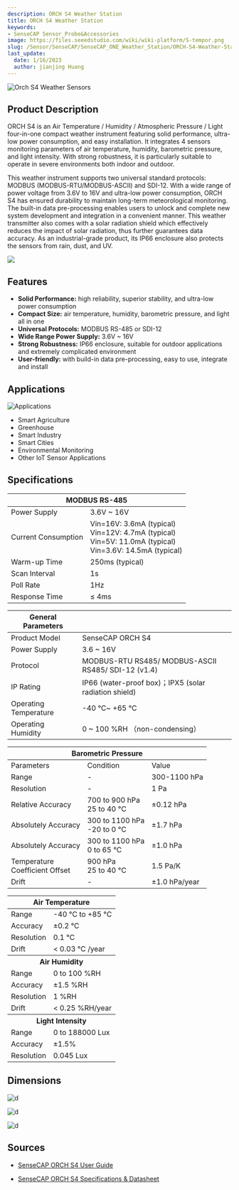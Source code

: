 ```yaml
---
description: ORCH S4 Weather Station
title: ORCH S4 Weather Station
keywords:
- SenseCAP Sensor_Probe&Accessories
image: https://files.seeedstudio.com/wiki/wiki-platform/S-tempor.png
slug: /Sensor/SenseCAP/SenseCAP_ONE_Weather_Station/ORCH-S4-Weather-Station
last_update:
  date: 1/16/2023
  author: jianjing Huang
---
```


![Orch S4 Weather Sensors](https://files.seeedstudio.com/wiki/Orch_S4_Weather_Station/01_16_2.png)

## Product Description

ORCH S4 is an Air Temperature / Humidity / Atmospheric Pressure / Light four-in-one compact weather instrument featuring solid performance, ultra-low power consumption, and easy installation. It integrates 4 sensors monitoring parameters of air temperature, humidity, barometric pressure, and light intensity. With strong robustness, it is particularly suitable to operate in severe environments both indoor and outdoor.

This weather instrument supports two universal standard protocols: MODBUS (MODBUS-RTU/MODBUS-ASCII) and SDI-12. With a wide range of power voltage from 3.6V to 16V and ultra-low power consumption, ORCH S4 has ensured durability to maintain long-term meteorological monitoring. The built-in data pre-processing enables users to unlock and complete new system development and integration in a convenient manner. This weather transmitter also comes with a solar radiation shield which effectively reduces the impact of solar radiation, thus further guarantees data accuracy. As an industrial-grade product, its IP66 enclosure also protects the sensors from rain, dust, and UV.

[![](https://files.seeedstudio.com/wiki/Seeed-WiKi/docs/images/300px-Get_One_Now_Banner-ragular.png)](https://www.seeedstudio.com/ORCH-S4-A1A-p-4810.html)

## Features

* **Solid Performance:** high reliability, superior stability, and ultra-low power consumption
* **Compact Size:** air temperature, humidity, barometric pressure, and light all in one
* **Universal Protocols:** MODBUS RS-485 or SDI-12
* **Wide Range Power Supply:** 3.6V ~ 16V
* **Strong Robustness:** IP66 enclosure, suitable for outdoor applications and extremely complicated environment
* **User-friendly:** with build-in data pre-processing, easy to use, integrate and install

## Applications

![Applications](https://files.seeedstudio.com/wiki/Orch_S4_Weather_Station/applications.png)

* Smart Agriculture
* Greenhouse
* Smart Industry
* Smart Cities
* Environmental Monitoring
* Other IoT Sensor Applications

## Specifications

<!-- <div class="wide-screen-container__39MF" data-is-widescreen="false" data-type="paragraph">
<style type="text/css" xml="space">
.tg  {border-collapse:collapse;border-spacing:20px；}
.tg td{border-color:black;border-style:solid;border-width:1px;font-family:Arial, sans-serif;font-size:14px;
  overflow:hidden;padding:10px 10px;word-break:normal;}
.tg th{border-color:black;border-style:solid;border-width:1px;font-family:Arial, sans-serif;font-size:14px;
  font-weight:normal;overflow:hidden;padding:10px 10px;word-break:normal;}
.tg .tg-qw69{background-color:#9b9b9b;border-color:#c0c0c0;color:#ffffff;text-align:left;vertical-align:top}
.tg .tg-855q{background-color:#ffffff;border-color:#c0c0c0;text-align:left;vertical-align:top}
</style>-->

<table class="tg">
<thead>
<tr><th class="tg-qw69" colspan="2">MODBUS RS-485</th></tr>
</thead>
<tbody>
<tr>
<td class="tg-855q">Power Supply</td>
<td class="tg-855q">3.6V ~ 16V</td>
</tr>
<tr>
<td class="tg-855q">Current Consumption</td>
<td class="tg-855q">Vin=16V: 3.6mA (typical)<br />Vin=12V: 4.7mA (typical)<br />Vin=5V: 11.0mA (typical)<br />Vin=3.6V: 14.5mA (typical)</td>
</tr>
<tr>
<td class="tg-855q">Warm-up Time</td>
<td class="tg-855q">250ms (typical)</td>
</tr>
<tr>
<td class="tg-855q">Scan Interval</td>
<td class="tg-855q">1s</td>
</tr>
<tr>
<td class="tg-855q">Poll Rate</td>
<td class="tg-855q">1Hz</td>
</tr>
<tr>
<td class="tg-855q">Response Time</td>
<td class="tg-855q">≤ 4ms</td>
</tr>
</tbody>
</table>

<!-- <div class="wide-screen-container__39MF" data-is-widescreen="false" data-type="paragraph">
<style type="text/css" xml="space">
.tg  {border-collapse:collapse;border-spacing:0;margin:10px}
.tg td{border-color:black;border-style:solid;border-width:1px;font-family:Arial, sans-serif;font-size:14px;
  overflow:hidden;padding:10px 10px;word-break:normal;}
.tg th{border-color:black;border-style:solid;border-width:1px;font-family:Arial, sans-serif;font-size:14px;
  font-weight:normal;overflow:hidden;padding:10px 10px;word-break:normal;}
.tg .tg-qw69{background-color:#9b9b9b;border-color:#c0c0c0;color:#ffffff;text-align:left;vertical-align:top}
.tg .tg-855q{background-color:#ffffff;border-color:#c0c0c0;text-align:left;vertical-align:top}
</style> -->

<table class="tg">
<thead>
<tr><th class="tg-qw69">General Parameters</th><th class="tg-qw69"></th></tr>
</thead>
<tbody>
<tr>
<td class="tg-855q">Product Model</td>
<td class="tg-855q">SenseCAP ORCH S4</td>
</tr>
<tr>
<td class="tg-855q">Power Supply</td>
<td class="tg-855q">3.6 ~ 16V</td>
</tr>
<tr>
<td class="tg-855q">Protocol</td>
<td class="tg-855q">MODBUS-RTU RS485/ MODBUS-ASCII RS485/ SDI-12 (v1.4)</td>
</tr>
<tr>
<td class="tg-855q">IP Rating</td>
<td class="tg-855q">IP66 (water-proof box)；IPX5 (solar radiation shield)</td>
</tr>
<tr>
<td class="tg-855q">Operating Temperature</td>
<td class="tg-855q">-40 ℃~ +65 ℃</td>
</tr>
<tr>
<td class="tg-855q">Operating Humidity</td>
<td class="tg-855q">0 ~ 100 %RH （non-condensing）</td>
</tr>
</tbody>
</table>

<!-- <div class="wide-screen-container__39MF" data-is-widescreen="false" data-type="paragraph">

<style type="text/css" xml="space">
.tg  {border-collapse:collapse;border-spacing:0;}
.tg td{border-color:black;border-style:solid;border-width:1px;font-family:Arial, sans-serif;font-size:14px;
  overflow:hidden;padding:10px 5px;word-break:normal;}
.tg th{border-color:black;border-style:solid;border-width:1px;font-family:Arial, sans-serif;font-size:14px;
  font-weight:normal;overflow:hidden;padding:10px 5px;word-break:normal;}
.tg .tg-qw69{background-color:#9b9b9b;border-color:#c0c0c0;color:#ffffff;text-align:left;vertical-align:top}
.tg .tg-wo29{border-color:#c0c0c0;text-align:left;vertical-align:top}
</style> -->

<table class="tg">
<thead>
<tr><th class="tg-qw69" colspan="3">Barometric Pressure</th></tr>
</thead>
<tbody>
<tr>
<td class="tg-wo29">Parameters</td>
<td class="tg-wo29">Condition</td>
<td class="tg-wo29">Value</td>
</tr>
<tr>
<td class="tg-wo29">Range</td>
<td class="tg-wo29">-</td>
<td class="tg-wo29">300-1100 hPa</td>
</tr>
<tr>
<td class="tg-wo29">Resolution</td>
<td class="tg-wo29">-</td>
<td class="tg-wo29">1 Pa</td>
</tr>
<tr>
<td class="tg-wo29">Relative Accuracy</td>
<td class="tg-wo29">700 to 900 hPa<br />25 to 40 °C</td>
<td class="tg-wo29"><span data-style="font-weight: 400; font-style: normal;">±0.12 hPa</span></td>
</tr>
<tr>
<td class="tg-wo29">Absolutely Accuracy</td>
<td class="tg-wo29">300 to 1100 hPa<br />-20 to 0 °C</td>
<td class="tg-wo29"><span data-style="font-weight: 400; font-style: normal;">±1.7 hPa</span></td>
</tr>
<tr>
<td class="tg-wo29"><span data-style="font-weight: 400; font-style: normal;">Absolutely Accuracy</span></td>
<td class="tg-wo29">300 to 1100 hPa<br />0 to 65 °C</td>
<td class="tg-wo29"><span data-style="font-weight: 400; font-style: normal;">±1.0 hPa</span></td>
</tr>
<tr>
<td class="tg-wo29">Temperature <br />Coefficient Offset</td>
<td class="tg-wo29">900 hPa<br />25 to 40 °C</td>
<td class="tg-wo29">1.5 Pa/K</td>
</tr>
<tr>
<td class="tg-wo29">Drift</td>
<td class="tg-wo29">-</td>
<td class="tg-wo29"><span data-style="font-weight: 400; font-style: normal;">±1.0 hPa/year</span></td>
</tr>
</tbody>
</table>

<!-- <div class="wide-screen-container__39MF" data-is-widescreen="false" data-type="paragraph">

<style type="text/css" xml="space">
.tg  {border-collapse:collapse;border-spacing:0;}
.tg td{border-color:black;border-style:solid;border-width:1px;font-family:Arial, sans-serif;font-size:14px;
  overflow:hidden;padding:10px 10px;word-break:normal;}
.tg th{border-color:black;border-style:solid;border-width:1px;font-family:Arial, sans-serif;font-size:14px;
  font-weight:normal;overflow:hidden;padding:10px 10px;word-break:normal;}
.tg .tg-qw69{background-color:#9b9b9b;border-color:#c0c0c0;color:#ffffff;text-align:left;vertical-align:top}
.tg .tg-855q{background-color:#ffffff;border-color:#c0c0c0;text-align:left;vertical-align:top}
</style> -->

<table class="tg">
<thead>
<tr><th class="tg-qw69" colspan="2">Air Temperature</th></tr>
</thead>
<tbody>
<tr>
<td class="tg-855q">Range</td>
<td class="tg-855q">-40 °C to +85 °C</td>
</tr>
<tr>
<td class="tg-855q">Accuracy</td>
<td class="tg-855q"><span data-style="font-weight: 400; font-style: normal;">±0.2 </span>°C</td>
</tr>
<tr>
<td class="tg-855q">Resolution</td>
<td class="tg-855q">0.1 °C</td>
</tr>
<tr>
<td class="tg-855q">Drift</td>
<td class="tg-855q">&lt; 0.03 °C /year</td>
</tr>
<tr><th class="tg-qw69" colspan="2">Air Humidity</th></tr>
<tr>
<td class="tg-855q">Range</td>
<td class="tg-855q">0 to 100 %RH</td>
</tr>
<tr>
<td class="tg-855q">Accuracy</td>
<td class="tg-855q"><span data-style="font-weight: 400; font-style: normal;">±1.5 %RH</span></td>
</tr>
<tr>
<td class="tg-855q">Resolution</td>
<td class="tg-855q">1 %RH</td>
</tr>
<tr>
<td class="tg-855q">Drift</td>
<td class="tg-855q">&lt; 0.25 %RH/year</td>
</tr>
<tr><th class="tg-qw69" colspan="2">Light Intensity</th></tr>
<tr>
<td class="tg-855q">Range</td>
<td class="tg-855q">0 to 188000 Lux</td>
</tr>
<tr>
<td class="tg-855q">Accuracy</td>
<td class="tg-855q"><span data-style="font-weight: 400; font-style: normal;">±1.5%</span></td>
</tr>
<tr>
<td class="tg-855q">Resolution</td>
<td class="tg-855q">0.045 Lux</td>
</tr>
</tbody>
</table>

<div class="wide-screen-container__39MF" data-is-widescreen="false" data-type="paragraph"></div>

## Dimensions

![d](https://files.seeedstudio.com/wiki/Orch_S4_Weather_Station/d1.png)

![d](https://files.seeedstudio.com/wiki/Orch_S4_Weather_Station/d2.png)

![d](https://files.seeedstudio.com/wiki/Orch_S4_Weather_Station/d3.png)

## Sources

* [SenseCAP ORCH S4 User Guide](https://files.seeedstudio.com/wiki/Orch_S4_Weather_Station/SenseCAP_ORCH_S4-User_Guide.pdf)

* [SenseCAP ORCH S4 Specifications & Datasheet](https://files.seeedstudio.com/wiki/Orch_S4_Weather_Station/SenseCAP_ORCH_S4-DataSheet.pdf)
